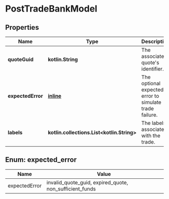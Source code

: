 
# PostTradeBankModel

## Properties
Name | Type | Description | Notes
------------ | ------------- | ------------- | -------------
**quoteGuid** | **kotlin.String** | The associated quote&#39;s identifier. | 
**expectedError** | [**inline**](#ExpectedError) | The optional expected error to simulate trade failure. |  [optional]
**labels** | **kotlin.collections.List&lt;kotlin.String&gt;** | The labels associated with the trade. |  [optional]


<a name="ExpectedError"></a>
## Enum: expected_error
Name | Value
---- | -----
expectedError | invalid_quote_guid, expired_quote, non_sufficient_funds



